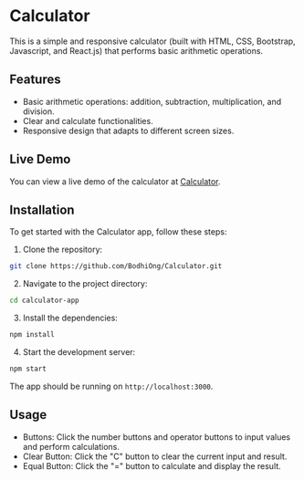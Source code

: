 # Calculator

This is a simple and responsive calculator (built with HTML, CSS, Bootstrap, Javascript, and React.js) that performs basic arithmetic operations.

## Features

- Basic arithmetic operations: addition, subtraction, multiplication, and division.
- Clear and calculate functionalities.
- Responsive design that adapts to different screen sizes.

## Live Demo

You can view a live demo of the calculator at [Calculator](https://bodhiong.github.io/Calculator/).

## Installation

To get started with the Calculator app, follow these steps:

1. Clone the repository:
```bash
git clone https://github.com/BodhiOng/Calculator.git
```

2. Navigate to the project directory:
```bash
cd calculator-app
```

3. Install the dependencies:
```bash
npm install
```

4. Start the development server:
```bash
npm start
```

The app should be running on `http://localhost:3000`.

## Usage

- Buttons: Click the number buttons and operator buttons to input values and perform calculations.
- Clear Button: Click the "C" button to clear the current input and result.
- Equal Button: Click the "=" button to calculate and display the result.
